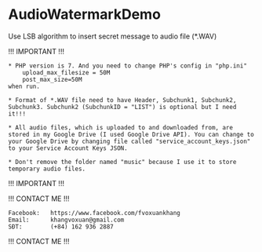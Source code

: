# AudioWatermarkDemo

Use LSB algorithm to insert secret message to audio file (*.WAV)

!!! IMPORTANT !!!

	* PHP version is 7. And you need to change PHP's config in "php.ini"
		upload_max_filesize = 50M
		post_max_size=50M
	when run.

	* Format of *.WAV file need to have Header, Subchunk1, Subchunk2, Subchunk3. Subchunk2 (SubchunkID = "LIST") is optional but I need it!!!

	* All audio files, which is uploaded to and downloaded from, are stored in my Google Drive (I used Google Drive API). You can change to your Google Drive by changing file called "service_account_keys.json" to your Service Account Keys JSON.

	* Don't remove the folder named "music" because I use it to store temporary audio files.
		
!!! IMPORTANT !!!

!!! CONTACT ME !!!
	
	Facebook:	https://www.facebook.com/fvoxuankhang
	Email:		khangvoxuan@gmail.com
	SĐT:		(+84) 162 936 2887

!!! CONTACT ME !!!